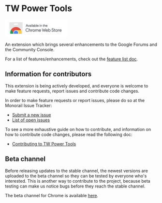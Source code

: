 # TW Power Tools
[![Available in the Chrome Web Store](docs/resources/ChromeWebStore_Badge_v2_206x58.png)](https://chrome.google.com/webstore/detail/infinite-scroll-in-tw/hpgakoecmgibigdbnljgecablpipbajb)

An extension which brings several enhancements to the Google Forums and the
Community Console.

For a list of features/enhancements, check out the
[feature list doc](docs/features.md).

## Information for contributors
This extension is being actively developed, and everyone is welcome to make
feature requests, report issues and contribute code changes.

In order to make feature requests or report issues, please do so at the Monorail
Issue Tracker:

- [Submit a new issue](https://bugs.avm99963.com/p/twpowertools/issues/entry)
- [List of open issues](https://bugs.avm99963.com/p/twpowertools/issues/list)

To see a more exhaustive guide on how to contribute, and information on how to
contribute code changes, please read the following doc: <!--It also includes
links to resources which explain learn how the extension is built, how you can
extend it, and how it can be built:-->

- [Contributing to TW Power Tools](docs/contributing.md)

## Beta channel
Before releasing updates to the stable channel, the newest versions are uploaded
to the beta channel so they can be tested by everyone who's interested. This is
another way to contribute to the project, because beta testing can make us
notice bugs before they reach the stable channel.

The beta channel for Chrome is available
[here](https://chrome.google.com/webstore/detail/infinite-scroll-in-tw-bet/memmklnkkhifmflmidnflfcdepamljef).
